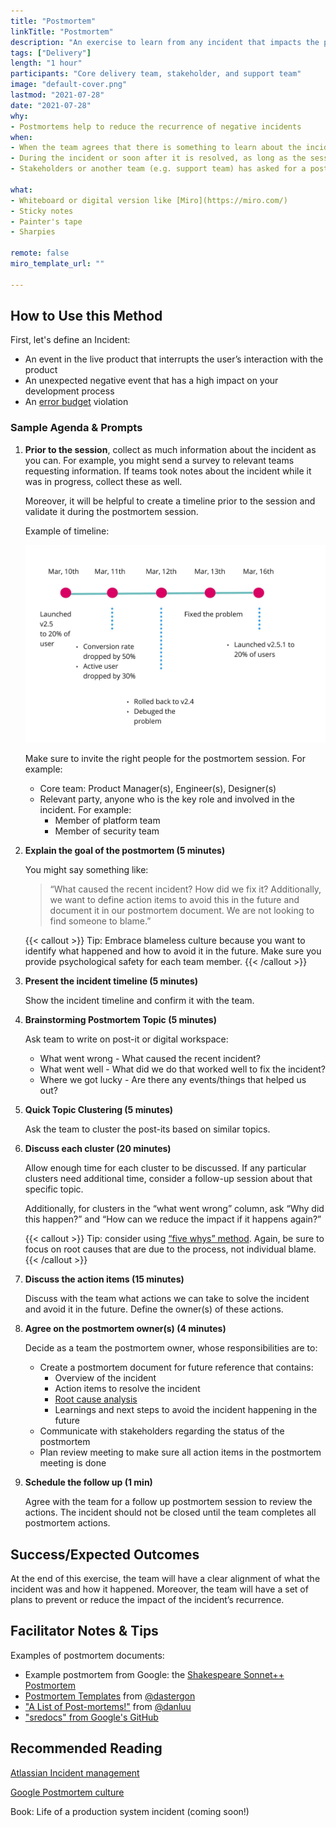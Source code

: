 ```yaml
---
title: "Postmortem"
linkTitle: "Postmortem"
description: "An exercise to learn from any incident that impacts the product or users. In the SRE community, this exercise is called an incident retrospective."
tags: ["Delivery"]
length: "1 hour"
participants: "Core delivery team, stakeholder, and support team"
image: "default-cover.png" 
lastmod: "2021-07-28"
date: "2021-07-28"
why: 
- Postmortems help to reduce the recurrence of negative incidents
when:
- When the team agrees that there is something to learn about the incident or near miss
- During the incident or soon after it is resolved, as long as the session would not interfere with resolving the incident
- Stakeholders or another team (e.g. support team) has asked for a postmortem session

what:
- Whiteboard or digital version like [Miro](https://miro.com/)
- Sticky notes
- Painter's tape
- Sharpies

remote: false
miro_template_url: "" 

---
```

## How to Use this Method
First, let's define an Incident:
- An event in the live product that interrupts the user’s interaction with the product
- An unexpected negative event that has a high impact on your development process
- An [error budget](https://cloud.google.com/blog/products/management-tools/sre-error-budgets-and-maintenance-windows) violation

### Sample Agenda & Prompts
1. **Prior to the session**, collect as much information about the incident as you can. For example, you might send a survey to relevant teams requesting information. If teams took notes about the incident while it was in progress, collect these as well.
   
   Moreover, it will be helpful to create a timeline prior to the session and validate it during the postmortem session.
   
   Example of timeline:
   
   ![Postmortem Timeline](images/timeline.jpg)
   
   Make sure to invite the right people for the postmortem session. For example:
   
   - Core team: Product Manager(s), Engineer(s), Designer(s)
   - Relevant party, anyone who is the key role and involved in the incident. For example:
      - Member of platform team
      - Member of security team

1. **Explain the goal of the postmortem (5 minutes)**

   You might say something like: 
   
   > “What caused the recent incident? How did we fix it? Additionally, we want to define action items to avoid this in the future and document it in our postmortem document.  We are not looking to find someone to blame.” 
   
   {{< callout >}}
   Tip: Embrace blameless culture because you want to identify what happened and how to avoid it in the future. Make sure you provide psychological safety for each team member.
   {{< /callout >}}

1. **Present the incident timeline (5 minutes)**

   Show the incident timeline and confirm it with the team.

1. **Brainstorming Postmortem Topic (5 minutes)**

   Ask team to write on post-it or digital workspace:
   
   - What went wrong - What caused the recent incident?
   - What went well - What did we do that worked well to fix the incident?
   - Where we got lucky - Are there any events/things that helped us out?

1. **Quick Topic Clustering (5 minutes)**
   
   Ask the team to cluster the post-its based on similar topics.

1. **Discuss each cluster (20 minutes)**
   
   Allow enough time for each cluster to be discussed. If any particular clusters need additional time, consider a follow-up session about that specific topic.
   
   Additionally, for clusters in the “what went wrong” column, ask “Why did this happen?” and “How can we reduce the impact if it happens again?” 
   
   {{< callout >}}
   Tip: consider using [“five whys” method](https://en.wikipedia.org/wiki/Five_whys). Again, be sure to focus on root causes that are due to the process, not individual blame.  
   {{< /callout >}}

1. **Discuss the action items (15 minutes)**

   Discuss with the team what actions we can take to solve the incident and avoid it in the future. Define the owner(s) of these actions.

1. **Agree on the postmortem owner(s) (4 minutes)**

   Decide as a team the postmortem owner, whose responsibilities are to:
   
   - Create a postmortem document for future reference that contains:
      - Overview of the incident
      - Action items to resolve the incident
      - [Root cause analysis](https://asq.org/quality-resources/root-cause-analysis)
      - Learnings and next steps to avoid the incident happening in the future
   - Communicate with stakeholders regarding the status of the postmortem
   - Plan review meeting to make sure all action items in the postmortem meeting is done

1. **Schedule the follow up (1 min)**

   Agree with the team for a follow up postmortem session to review the actions. The incident should not be closed until the team completes all postmortem actions. 

## Success/Expected Outcomes
At the end of this exercise, the team will have a clear alignment of what the incident was and how it happened. Moreover, the team will have a set of plans to prevent or reduce the impact of the incident’s recurrence. 

## Facilitator Notes & Tips
Examples of postmortem documents: 

- Example postmortem from Google: the [Shakespeare Sonnet++ Postmortem](https://sre.google/sre-book/example-postmortem/)
- [Postmortem Templates](https://github.com/dastergon/postmortem-templates) from [@dastergon](https://github.com/dastergon)
- ["A List of Post-mortems!"](https://github.com/danluu/post-mortems) from [@danluu](https://github.com/danluu)
- ["sredocs" from Google's GitHub](https://github.com/google/sredocs)

## Recommended Reading
[Atlassian Incident management](https://www.atlassian.com/incident-management)

[Google Postmortem culture](https://sre.google/sre-book/postmortem-culture/)

Book: Life of a production system incident (coming soon!)
